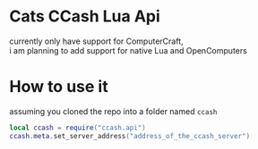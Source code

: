 # Cats CCash Lua Api
currently only have support for ComputerCraft,  
i am planning to add support for native Lua and OpenComputers

# How to use it

assuming you cloned the repo into a folder named `ccash`  
```lua
local ccash = require("ccash.api")
ccash.meta.set_server_address("address_of_the_ccash_server")
```
